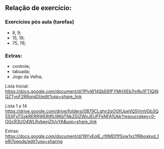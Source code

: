 ## Relação de exercício:

### Exercícios pós aula (tarefas)
 - 8, 9;
 - 15, 19;
 - 75, 76;

### Extras:
 - controle;
 - tabuada;
 - Jogo da Velha;

Lista Inicial:
https://docs.google.com/document/d/1PlvW14SbE6fFYMHXEb7mRu1FTIQjNQZTyoF2R8grqDI/edit?usp=share_link 

Lista 1 a 14
https://drive.google.com/drive/folders/0B79CLqhn2qOGflJpeVQ5VmVGb3Q5SXFsTGxkRERRWERtRU9KbTNkZGlZWnJEUFFkNFA1Ukk?resourcekey=0-OGcR3UO4WLRybevjZlUyYA&usp=share_link 

Extras:
https://docs.google.com/document/d/19YvEgiE_rfIlMDf1fSvw1xz1fRboxkxd_1eRl7oepds/edit?usp=sharing 
